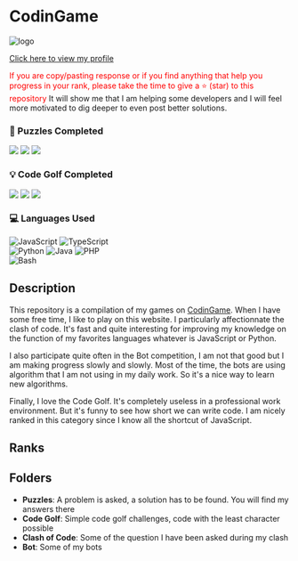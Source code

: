 # CodinGame

![logo](https://logonoid.com/images/codingame-logo.png)

<p> <a href="https://www.codingame.com/profile/6500d04cc2fb5a11a8cab7ff4d94a42a532771"> Click here to view my profile </a></p>

<span style="color:red">If you are copy/pasting response or if you find anything that help you progress in your rank, please take the time to give a ⭐ (star) to this repository</span>
It will show me that I am helping some developers and I will feel more motivated to dig deeper to even post better solutions.

### 🔎 Puzzles Completed
[![](https://img.shields.io/github/directory-file-count/justalk/CODINGAME/Puzzles/Easy?label=Easy&color=green)](#easy)
[![](https://img.shields.io/github/directory-file-count/justalk/CODINGAME/Puzzles/Medium?label=Medium&color=yellow)](#medium)
[![](https://img.shields.io/github/directory-file-count/justalk/CODINGAME/Puzzles/Hard?label=Hard&color=red)](#hard)

### 💡 Code Golf Completed
[![](https://img.shields.io/github/directory-file-count/justalk/CODINGAME/Code%20Golf/Easy?label=Easy&color=green)](#easy-1)
[![](https://img.shields.io/github/directory-file-count/justalk/CODINGAME/Code%20Golf/Medium?label=Medium&color=yellow)](#medium-1)
[![](https://img.shields.io/github/directory-file-count/justalk/CODINGAME/Code%20Golf/Hard?label=Hard&color=red)](#hard-1)

### 💻 Languages Used
![JavaScript](https://img.shields.io/badge/JavaScript-F7DF1E?style=for-the-badge&logo=javascript&logoColor=black) 
![TypeScript](https://img.shields.io/badge/TypeScript-3178C6?style=for-the-badge&logo=typescript&logoColor=white)  
![Python](https://img.shields.io/badge/Python-3776AB?style=for-the-badge&logo=python&logoColor=white)
![Java](https://img.shields.io/badge/Java-ED8B00?style=for-the-badge&logo=openjdk&logoColor=white)
![PHP](https://img.shields.io/badge/PHP-777BB4?style=for-the-badge&logo=php&logoColor=white)   
![Bash](https://img.shields.io/badge/Bash-4EAA25?style=for-the-badge&logo=gnu-bash&logoColor=white)

## Description

This repository is a compilation of my games on [CodinGame](https://www.codingame.com/). When I have some free time, I like to play on this website. I particularly affectionnate the clash of code. It's fast and quite interesting for improving my knowledge on the function of my favorites languages whatever is JavaScript or Python.

I also participate quite often in the Bot competition, I am not that good but I am making progress slowly and slowly. Most of the time, the bots are using algorithm that I am not using in my daily work. So it's a nice way to learn new algorithms.

Finally, I love the Code Golf. It's completely useless in a professional work environment. But it's funny to see how short we can write code. I am nicely ranked in this category since I know all the shortcut of JavaScript.

## Ranks



## Folders

- **Puzzles**: A problem is asked, a solution has to be found. You will find my answers there
- **Code Golf**: Simple code golf challenges, code with the least character possible
- **Clash of Code**: Some of the question I have been asked during my clash
- **Bot**: Some of my bots
